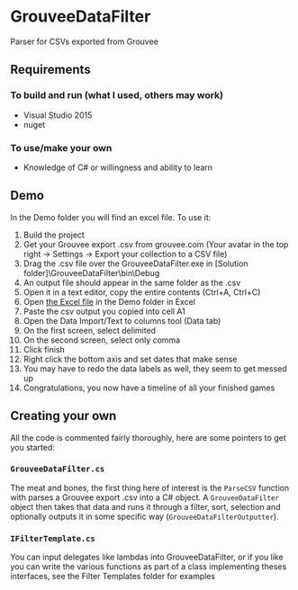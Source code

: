 # GrouveeDataFilter
Parser for CSVs exported from Grouvee

## Requirements

### To build and run (what I used, others may work)

 - Visual Studio 2015
 - nuget

### To use/make your own

 - Knowledge of C# or willingness and ability to learn

## Demo

In the Demo folder you will find an excel file. To use it:

1. Build the project
2. Get your Grouvee export .csv from grouvee.com (Your avatar in the top right -> Settings -> Export your collection to a CSV file)
3. Drag the .csv file over the GrouveeDataFilter.exe in [Solution folder]\\GrouveeDataFilter\\bin\\Debug
4. An output file should appear in the same folder as the .csv
5. Open it in a text editor, copy the entire contents (Ctrl+A, Ctrl+C)
6. Open [the Excel file](Demo/FinishedGameGraph.xlsx) in the Demo folder in Excel
7. Paste the csv output you copied into cell A1
8. Open the Data Import/Text to columns tool (Data tab)
9. On the first screen, select delimited
10. On the second screen, select only comma
11. Click finish
12. Right click the bottom axis and set dates that make sense
13. You may have to redo the data labels as well, they seem to get messed up
14. Congratulations, you now have a timeline of all your finished games

## Creating your own

All the code is commented fairly thoroughly, here are some pointers to get you started:

### `GrouveeDataFilter.cs`

The meat and bones, the first thing here of interest is the `ParseCSV` function with parses a Grouvee export .csv into a C# object. A `GrouveeDataFilter` object then takes that data and runs it through a filter, sort, selection and optionally outputs it in some specific way (`GrouveeDataFilterOutputter`).

### `IFilterTemplate.cs`

You can input delegates like lambdas into GrouveeDataFilter, or if you like you can write the various functions as part of a class implementing theses interfaces, see the Filter Templates folder for examples